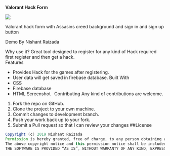 **Valorant Hack Form**

![](Screenshot_18.png)



Valorant hack form with Assasins creed background and sign in and sign up button 

Demo By Nishant Raizada

Why use it?
Great tool designed to register for any kind of Hack required first register and then get a hack.   
Features
* Provides Hack for the games after registering. 
* User data will get saved in firebase database.
Built With
* CSS
* Firebase database
* HTML
Screenshot
 
Contributing
Any kind of contributions are welcome.
1. Fork the repo on GitHub.
2. Clone the project to your own machine.
3. Commit changes to development branch.
4. Push your work back up to your fork.
5. Submit a Pull request so that I can review your changes
##License
```Groovy MIT License
Copyright (c) 2019 Nishant Raizada
Permission is hereby granted, free of charge, to any person obtaining a copy of this software and associated documentation files (the “Software”), to deal in the Software without restriction, including without limitation the rights to use, copy, modify, merge, publish, distribute, sublicense, and/or sell copies of the Software, and to permit persons to whom the Software is furnished to do so, subject to the following conditions:
The above copyright notice and this permission notice shall be included in all copies or substantial portions of the Software.
THE SOFTWARE IS PROVIDED “AS IS”, WITHOUT WARRANTY OF ANY KIND, EXPRESS OR IMPLIED, INCLUDING BUT NOT LIMITED TO THE WARRANTIES OF MERCHANTABILITY, FITNESS FOR A PARTICULAR PURPOSE AND NONINFRINGEMENT. IN NO EVENT SHALL THE AUTHORS OR COPYRIGHT HOLDERS BE LIABLE FOR ANY CLAIM, DAMAGES OR OTHER LIABILITY, WHETHER IN AN ACTION OF CONTRACT, TORT OR OTHERWISE, ARISING FROM, OUT OF OR IN CONNECTION WITH THE SOFTWARE OR THE USE OR OTHER DEALINGS IN THE SOFTWARE.

